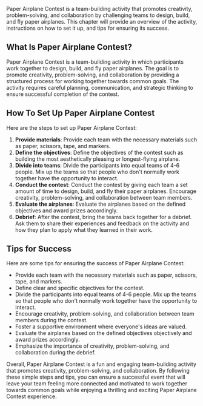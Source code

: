 
Paper Airplane Contest is a team-building activity that promotes creativity, problem-solving, and collaboration by challenging teams to design, build, and fly paper airplanes. This chapter will provide an overview of the activity, instructions on how to set it up, and tips for ensuring its success.

What Is Paper Airplane Contest?
-------------------------------

Paper Airplane Contest is a team-building activity in which participants work together to design, build, and fly paper airplanes. The goal is to promote creativity, problem-solving, and collaboration by providing a structured process for working together towards common goals. The activity requires careful planning, communication, and strategic thinking to ensure successful completion of the contest.

How To Set Up Paper Airplane Contest
------------------------------------

Here are the steps to set up Paper Airplane Contest:

1. **Provide materials**: Provide each team with the necessary materials such as paper, scissors, tape, and markers.
2. **Define the objectives**: Define the objectives of the contest such as building the most aesthetically pleasing or longest-flying airplane.
3. **Divide into teams**: Divide the participants into equal teams of 4-6 people. Mix up the teams so that people who don't normally work together have the opportunity to interact.
4. **Conduct the contest**: Conduct the contest by giving each team a set amount of time to design, build, and fly their paper airplanes. Encourage creativity, problem-solving, and collaboration between team members.
5. **Evaluate the airplanes**: Evaluate the airplanes based on the defined objectives and award prizes accordingly.
6. **Debrief**: After the contest, bring the teams back together for a debrief. Ask them to share their experiences and feedback on the activity and how they plan to apply what they learned in their work.

Tips for Success
----------------

Here are some tips for ensuring the success of Paper Airplane Contest:

* Provide each team with the necessary materials such as paper, scissors, tape, and markers.
* Define clear and specific objectives for the contest.
* Divide the participants into equal teams of 4-6 people. Mix up the teams so that people who don't normally work together have the opportunity to interact.
* Encourage creativity, problem-solving, and collaboration between team members during the contest.
* Foster a supportive environment where everyone's ideas are valued.
* Evaluate the airplanes based on the defined objectives objectively and award prizes accordingly.
* Emphasize the importance of creativity, problem-solving, and collaboration during the debrief.

Overall, Paper Airplane Contest is a fun and engaging team-building activity that promotes creativity, problem-solving, and collaboration. By following these simple steps and tips, you can ensure a successful event that will leave your team feeling more connected and motivated to work together towards common goals while enjoying a thrilling and exciting Paper Airplane Contest experience.
